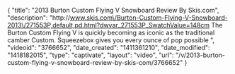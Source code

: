 {
    "title": "2013 Burton Custom Flying V Snowboard Review By Skis.com",
    "description": "http:\/\/www.skis.com\/Burton-Custom-Flying-V-Snowboard-2013\/271553P,default,pd.html?dwvar_271553P_SwatchValue=148cm  The Burton Custom Flying V is quickly becoming as iconic as the traditional camber Custom. Squeezebox gives you every ounce of pop possible ",
    "videoid": "3766652",
    "date_created": "1411361210",
    "date_modified": "1418182015",
    "type": "captivate",
    "layout": "video",
    "url": "\/v\/2013-burton-custom-flying-v-snowboard-review-by-skis-com\/3766652"
}